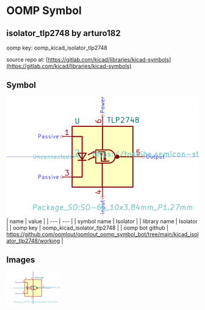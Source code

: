 # OOMP Symbol  
## isolator_tlp2748  by arturo182  
  
oomp key: oomp_kicad_isolator_tlp2748  
  
source repo at: [https://gitlab.com/kicad/libraries/kicad-symbols](https://gitlab.com/kicad/libraries/kicad-symbols)  
## Symbol  
  
[![working.png](working_600.png)](working.png)  
| name | value | 
| --- | --- | 
| symbol name | Isolator | 
| library name | Isolator | 
| oomp key | oomp_kicad_isolator_tlp2748 | 
| oomp bot github | https://github.com/oomlout/oomlout_oomp_symbol_bot/tree/main/kicad_isolator_tlp2748/working | 
## Images  
  
[![working.png](working_140.png)](working.png)  
